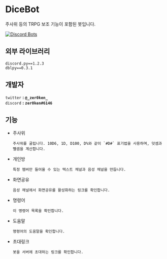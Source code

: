 # DiceBot
주사위 등의 TRPG 보조 기능이 포함된 봇입니다.

[![Discord Bots](https://discordbots.org/api/widget/609223331945906186.svg)](https://discordbots.org/bot/609223331945906186)

## 외부 라이브러리
```
discord.py==1.2.3  
dblpy==0.3.1
```

## 개발자
`twitter` **: `@_zer0ken_`**  
`discord` **: `zer0ken#6146`**

## 기능
* 주사위  
  ```
  주사위를 굴립니다. 10D6, 1D, D100, D%와 같이 `#D#` 표기법을 사용하며, 덧셈과 뺄셈을 계산합니다.
  ```
* 개인방
  ```
  특정 멤버만 들어올 수 있는 텍스트 채널과 음성 채널을 만듭니다.
  ```
* 화면공유
  ```
  음성 채널에서 화면공유를 활성화하는 링크를 확인합니다.
  ```
* 명령어
  ```
  이 명령어 목록을 확인합니다.
  ```
* 도움말
  ```
  명령어의 도움말을 확인합니다.
  ```
* 초대링크
  ```
  봇을 서버에 초대하는 링크를 확인합니다.
  ```
